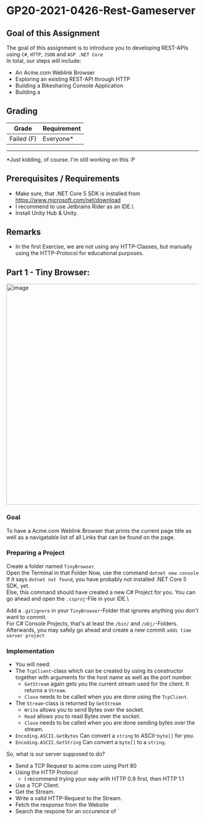 # GP20-2021-0426-Rest-Gameserver

## Goal of this Assignment
The goal of this assignment is to introduce you to developing REST-APIs using `C#`, `HTTP`, `JSON` and `ASP .NET Core`\
In total, our steps will include:
- An Acme.com Weblink Browser
- Exploring an existing REST-API through HTTP
- Building a Bikesharing Console Application
- Building a 

## Grading
|Grade  |  Requirement |
|-------|:-------------|
|Failed (F)| Everyone\* |
-------------------------------
\*Just kidding, of course. I'm still working on this :P


## Prerequisites / Requirements
- Make sure, that .NET Core 5 SDK is installed from https://www.microsoft.com/net/download
- I recommend to use Jetbrains Rider as an IDE.\
- Install Unity Hub & Unity.

## Remarks
- In the first Exercise, we are not using any HTTP-Classes, but manually using the HTTP-Protocol for educational purposes.


## Part 1 - Tiny Browser:

<img width="579" alt="image" src="https://user-images.githubusercontent.com/7360266/116148852-bcc7df80-a6e1-11eb-9282-370e37c97fc6.png">



### Goal
To have a Acme.com Weblink Browser that prints the current page title as well as a navigatable list of all Links that can be found on the page.

### Preparing a Project
Create a folder named `TinyBrowser`\
Open the Terminal in that Folder
Now, use the command `dotnet new console`\
If it says `dotnet not found`, you have probably not installed .NET Core 5 SDK, yet.\
Else, this command should have created a new C# Project for you. You can go ahead and open the `.csproj`-File in your IDE.\

Add a `.gitignore` in your `TinyBrowser`-Folder that ignores anything you don't want to commit.\
For C# Console Projects, that's at least the `/bin/` and `/obj/`-Folders.\
Afterwards, you may safely go ahead and create a new commit `adds time server project`

### Implementation
- You will need: 
- The `TcpClient`-class which can be created by using its constructor together with arguments for the host name as well as the port number.
  - `GetStream` again gets you the current stream used for the client. It returns a `Stream`.
  - `Close` needs to be called when you are done using the `TcpClient`.
- The `Stream`-class is returned by `GetStream`
  - `Write` allows you to send Bytes over the socket.
  - `Read` allows you to read Bytes over the socket.
  - `Close` needs to be called when you are done sending bytes over the stream.
- `Encoding.ASCII.GetBytes` Can convert a `string` to ASCII-`byte[]` for you.
- `Encoding.ASCII.GetString` Can convert a `byte[]` to a `string`. 

So, what is our server supposed to do?
- Send a TCP Request to acme.com using Port 80
- Using the HTTP Protocol
  - I recommend trying your way with HTTP 0.9 first, then HTTP 1.1
- Use a TCP Client.
- Get the Stream.
- Write a valid HTTP-Request to the Stream.
- Fetch the response from the Website
- Search the respone for an occurence of `<title>
    - `<title>` is the start tag of an HTML `title`-Element used for page titles (visible on tabs) in browsers
    - `</title>` is the end tag of an HTML `title`-Element
    - Everything inbetween is the HTML-Content of the Element
    - And in this case, the title of the website
    - Print that string (between `<title>` and `</title>`) to the console.
- Search the response for all occurences of `<a href ="`
  - One sample: `<a href="auxprogs.html">auxiliary programs</a>`
  - Without going into too much detail:
    - `<a>` is the start tag of an HTML `hyperlink`-Element used for clickable links in browsers
    - `href="..."` is an HTML url-Attribute used to give the URL to the Hyperlink
    - `</a>` is the end tag of an HTML `hyperlink`-Element
    - Everything inbetween is the HTML-Content of the Element
    - And in this case, describes the Display Text of the Hyperlink
- For each occurence:
  - Find all letters until the next `"`-symbol.
  - These letters define the local URL to the destination
  - Remember this, so you can navigate to that URL, if the User decides to follow this link
  - Navigate to the next `>`-symbol, so you find the end of the start tag.
  - Every letter until the next occurence of `</a>` are part of the display text.
- Now, when you have all the information (display text & url for each link)
- Print them all to the console
  - Recommendation: Use an iterator i, starting at 0.
  - Iterate over a list of all information that you have stored before.
  - Print: `%INDEX%: %DISPLAYNAME% (%URL%)`, e.g.: `3: auxiliary programs (auxprogs.html)`
- Ask the user for Input
  - it should be a Number between 0 and the number of options
  - Follow the link that the user wants to follow and start at the beginning of the application again
  - (Send a TCP Request to acme.com...)
 




### Bonus:
- Implement a Back-Button: If the User inputs 'b' for Back, go back (to the previously visited Website.
  - Make sure, to not go forward, when going back twice :)
- Implement a Forward-Button: If the User inputs 'f' for Forward, go forward.
  - Make sure, that there is a website to go forward to :)
- Implement a Refresh-Button: If the User inputs 'r' for Refresh, refresh the page.
  - Make sure, that this won't spam the 'go back' history.
- Implement a History-Button: If the User inputs 'h' for History, he can see websites that he has visited.
  - As well as the date, when the page was opened.
  - If the User visits Website A, then B, then goes back to A, the History should show A, B, A. Not only A.
  - In other words, this history has to be separate from the Back-History.
- Implement a Goto-Button: If the User inputs 'g' for Goto, he can afterwards enter a URL of his own.
- Investigate options of using `XMLReader` instead of searching the `HTML`-Response manually.


## Part 2: GitHub Explorer

- TBD

## Part 3: Lame-Scooter

- TBD

## Part 4: 

- TBD
